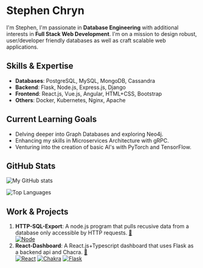 # Stephen Chryn

I'm Stephen, I'm passionate in **Database Engineering** with additional interests in **Full Stack Web Development**. I'm on a mission to design robust, user/developer friendly databases as well as craft scalable web applications.

## Skills & Expertise

- **Databases**: PostgreSQL, MySQL, MongoDB, Cassandra
- **Backend**: Flask, Node.js, Express.js, Django 
- **Frontend**: React.js, Vue.js, Angular, HTML+CSS, Bootstrap
- **Others**: Docker, Kubernetes, Nginx, Apache

## Current Learning Goals

- Delving deeper into Graph Databases and exploring Neo4j.
- Enhancing my skills in Microservices Architecture with gRPC.
- Venturing into the creation of basic AI's with PyTorch and TensorFlow.

## GitHub Stats

![My GitHub stats](https://github-readme-stats.vercel.app/api?username=SRCthird&count_private=true&show_icons=true&theme=radical)

![Top Languages](https://github-readme-stats.vercel.app/api/top-langs/?username=SRCthird&layout=compact&theme=radical)

## Work & Projects

1. **HTTP-SQL-Export**: A node.js program that pulls recusive data from a database only accessible by HTTP requests. [🔗](https://github.com/SRCthird/tvmc-database)  <br />
  [![Node][Node.js]][Node-url]
2. **React-Dashboard**: A React.js+Typescript dashboard that uses Flask as a backend api and Chacra.  [🔗](https://github.com/SRCthird/react-production-dashboard)  <br />
  [![React][React.js]][React-url] [![Chakra][Chakra-ui]][Chakra-url] [![Flask][Flask.com]][Flask-url]

[Flask.com]: https://img.shields.io/badge/Flask-000000?style=for-the-badge&logo=flask&logoColor=white
[Flask-url]: https://flask.palletsprojects.com/en/2.3.x/
[Chakra-ui]: https://img.shields.io/badge/Chakra%20UI-3DD6D0?style=for-the-badge&logo=chakraui&logoColor=white
[Chakra-url]: https://chakra-ui.com/
[Node.js]: https://img.shields.io/badge/node.js-8CC84B?style=for-the-badge&logo=nodedotjs&logoColor=white
[Node-url]: https://nodejs.org/en
[Next.js]: https://img.shields.io/badge/next.js-000000?style=for-the-badge&logo=nextdotjs&logoColor=white
[Next-url]: https://nextjs.org/
[React.js]: https://img.shields.io/badge/React-20232A?style=for-the-badge&logo=react&logoColor=61DAFB
[React-url]: https://reactjs.org/
[Vue.js]: https://img.shields.io/badge/Vue.js-35495E?style=for-the-badge&logo=vuedotjs&logoColor=4FC08D
[Vue-url]: https://vuejs.org/
[Angular.io]: https://img.shields.io/badge/Angular-DD0031?style=for-the-badge&logo=angular&logoColor=white
[Angular-url]: https://angular.io/
[Svelte.dev]: https://img.shields.io/badge/Svelte-4A4A55?style=for-the-badge&logo=svelte&logoColor=FF3E00
[Svelte-url]: https://svelte.dev/
[Laravel.com]: https://img.shields.io/badge/Laravel-FF2D20?style=for-the-badge&logo=laravel&logoColor=white
[Laravel-url]: https://laravel.com
[Bootstrap.com]: https://img.shields.io/badge/Bootstrap-563D7C?style=for-the-badge&logo=bootstrap&logoColor=white
[Bootstrap-url]: https://getbootstrap.com
[JQuery.com]: https://img.shields.io/badge/jQuery-0769AD?style=for-the-badge&logo=jquery&logoColor=white
[JQuery-url]: https://jquery.com 
